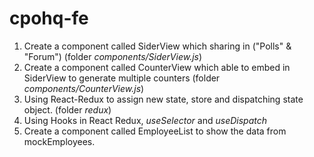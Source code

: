 # cpohq-fe

1. Create a component called SiderView which sharing in ("Polls" & "Forum") (folder _components/SiderView.js_)
2. Create a component called CounterView which able to embed in SiderView to generate multiple counters (folder _components/CounterView.js_)
3. Using React-Redux to assign new state, store and dispatching state object. (folder _redux_)
4. Using Hooks in React Redux, _useSelector_ and _useDispatch_
5. Create a component called EmployeeList to show the data from mockEmployees. 
